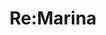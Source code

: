 --- 
title: "Re:Marina"
publishdate: "2019-2-12T16:48:46+02:00"
src: "https://365manga.net/manga/re-marina"
image: "https://data.365manga.net/images/thumbnails/30563-re-marina.jpg"
description: " Rinosuke's useless and vagrant father is now dead. Now, at the age of 16, he is completely alone and will have to quit school to make ends meet. On the night his father dies, a naked woman with large breasts falls from the sky and lands on top of him. She introduces herself as Sakamoto Marina, the future wife of the future Rinosuke. She states that she used…"
---